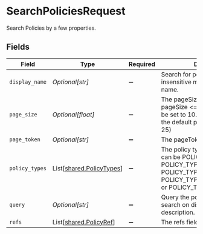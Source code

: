 # SearchPoliciesRequest

Search Policies by a few properties.


## Fields

| Field                                                                                                                                                       | Type                                                                                                                                                        | Required                                                                                                                                                    | Description                                                                                                                                                 |
| ----------------------------------------------------------------------------------------------------------------------------------------------------------- | ----------------------------------------------------------------------------------------------------------------------------------------------------------- | ----------------------------------------------------------------------------------------------------------------------------------------------------------- | ----------------------------------------------------------------------------------------------------------------------------------------------------------- |
| `display_name`                                                                                                                                              | *Optional[str]*                                                                                                                                             | :heavy_minus_sign:                                                                                                                                          | Search for policies with a case insensitive match on the display name.                                                                                      |
| `page_size`                                                                                                                                                 | *Optional[float]*                                                                                                                                           | :heavy_minus_sign:                                                                                                                                          | The pageSize where 0 <= pageSize <= 100. Values < 10 will be set to 10. A value of 0 returns the default page size (currently 25)                           |
| `page_token`                                                                                                                                                | *Optional[str]*                                                                                                                                             | :heavy_minus_sign:                                                                                                                                          | The pageToken field.                                                                                                                                        |
| `policy_types`                                                                                                                                              | List[[shared.PolicyTypes](../../models/shared/policytypes.md)]                                                                                              | :heavy_minus_sign:                                                                                                                                          | The policy type to search on. This can be POLICY_TYPE_GRANT, POLICY_TYPE_REVOKE, POLICY_TYPE_CERTIFY, POLICY_TYPE_ACCESS_REQUEST, or POLICY_TYPE_PROVISION. |
| `query`                                                                                                                                                     | *Optional[str]*                                                                                                                                             | :heavy_minus_sign:                                                                                                                                          | Query the policies with a fuzzy search on display name and description.                                                                                     |
| `refs`                                                                                                                                                      | List[[shared.PolicyRef](../../models/shared/policyref.md)]                                                                                                  | :heavy_minus_sign:                                                                                                                                          | The refs field.                                                                                                                                             |